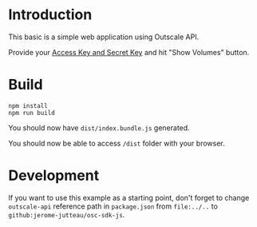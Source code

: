 # Introduction

This basic is a simple web application using Outscale API.

Provide your [Access Key and Secret Key](https://docs.outscale.com/en/userguide/Managing-Your-Access-Keys.html) and hit "Show Volumes" button.


# Build

```
npm install
npm run build
```

You should now have `dist/index.bundle.js` generated.

You should now be able to access `/dist` folder with your browser.

# Development

If you want to use this example as a starting point, don't forget to change `outscale-api` reference path in `package.json` from `file:../..` to `github:jerome-jutteau/osc-sdk-js`.